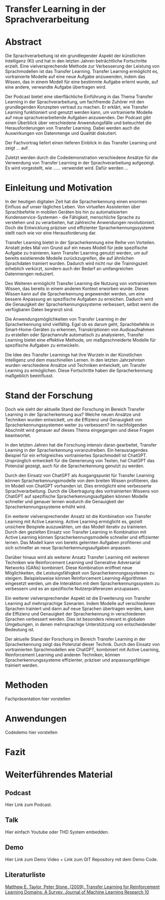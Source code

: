 # Transfer Learning in der Sprachverarbeitung
# Abstract
Die Sprachverarbeitung ist ein grundlegender Aspekt der künstlichen Intelligenz (KI) und hat in den letzten Jahren beträchtliche Fortschritte erzielt. Eine vielversprechende Methode zur Verbesserung der Leistung von Sprachmodellen ist das Transfer Learning. Transfer Learning ermöglicht es, vortrainierte Modelle auf eine neue Aufgabe anzuwenden, indem das Wissen, das in einem Modell für eine bestimmte Aufgabe erlernt wurde, auf eine andere, verwandte Aufgabe übertragen wird.

Der Podcast bietet eine oberflächliche Einführung in das Thema Transfer Learning in der Sprachverarbeitung, um fachfremde Zuhörer mit den grundlegenden Konzepten vertraut zu machen. Er erklärt, wie Transfer Learning funktioniert und genutzt werden kann, um vortrainierte Modelle auf neue sprachverarbeitende Aufgaben anzuwenden. Der Podcast gibt einen Überblick über verschiedene Anwendungsfälle und beleuchtet die Herausforderungen von Transfer Learning. Dabei werden auch die Auswirkungen von Datenmenge und Qualität  diskutiert.

Der Fachvortrag liefert einen tieferen Einblick in das Transfer Learning und zeigt ... auf.

Zuletzt werden durch die Codedemonstration verschiedene Ansätze für die Verwendung von Transfer Learning in der Sprachverarbeitung aufgezeigt. Es wird vorgestellt, wie ...... verwendet wird. Dafür werden ... 

# Einleitung und Motivation
In der heutigen digitalen Zeit hat die Spracherkennung einen enormen Einfluss auf unser tägliches Leben. Von virtuellen Assistenten über Sprachbefehle in mobilen Geräten bis hin zu automatisierten Kundenservice-Systemen - die Fähigkeit, menschliche Sprache zu verstehen und zu verarbeiten, hat zahlreiche Anwendungen revolutioniert. Doch die Entwicklung präziser und effizienter Spracherkennungssysteme stellt nach wie vor eine Herausforderung dar.

Transfer Learning bietet in der Spracherkennung eine Reihe von Vorteilen. Anstatt jedes Mal von Grund auf ein neues Modell für jede spezifische Aufgabe zu trainieren, kann Transfer Learning genutzt werden, um auf bereits existierende Modelle zurückzugreifen, die auf ähnlichen Sprachdaten trainiert wurden. Dadurch wird nicht nur die Trainingszeit erheblich verkürzt, sondern auch der Bedarf an umfangreichen Datenmengen reduziert.

Des Weiteren ermöglicht Transfer Learning die Nutzung von vortrainiertem Wissen, das bereits in einem anderen Kontext erworben wurde. Dieses Wissen kann auf die Spracherkennung angewendet werden, um eine bessere Anpassung an spezifische Aufgaben zu erreichen. Dadurch wird die Genauigkeit der Spracherkennungssysteme verbessert, selbst wenn die verfügbaren Daten begrenzt sind.

Die Anwendungsmöglichkeiten von Transfer Learning in der Spracherkennung sind vielfältig. Egal ob es darum geht, Sprachbefehle in Smart-Home-Geräten zu erkennen, Transkriptionen von Audioaufnahmen zu erstellen oder Sprachanrufe automatisch zu analysieren, Transfer Learning bietet eine effektive Methode, um maßgeschneiderte Modelle für spezifische Aufgaben zu entwickeln.

Die Idee des Transfer Learnings hat ihre Wurzeln in der Künstlichen Intelligenz und dem maschinellen Lernen. In den letzten Jahrzehnten wurden verschiedene Ansätze und Techniken entwickelt, um Transfer Learning zu ermöglichen. Diese Fortschritte haben die Spracherkennung maßgeblich beeinflusst.

# Stand der Forschung
Doch wie sieht der aktuelle Stand der Forschung im Bereich Transfer Learning in der Spracherkennung aus? Welche neuen Ansätze und Techniken wurden entwickelt, um die Effizienz und Genauigkeit von Spracherkennungssystemen weiter zu verbessern? Im nachfolgenden Abschnitt wird genauer auf dieses Thema eingegangen und diese Fragen beantwortet.

In den letzten Jahren hat die Forschung intensiv daran gearbeitet, Transfer Learning in der Spracherkennung voranzutreiben. Ein herausragendes Beispiel für ein erfolgreiches vortrainiertes Sprachmodell ist ChatGPT. Ursprünglich entwickelt für die Generierung von Texten, hat ChatGPT das Potenzial gezeigt, auch für die Spracherkennung genutzt zu werden.

Durch den Einsatz von ChatGPT als Ausgangspunkt für Transfer Learning können Spracherkennungsmodelle von dem breiten Wissen profitieren, das im Modell von ChatGPT vorhanden ist. Dies ermöglicht eine verbesserte Sprachverarbeitung. Durch die Übertragung des vortrainierten Wissens von ChatGPT auf spezifische Spracherkennungsaufgaben können Modelle schneller und genauer lernen wodurch die Genauigkeit der Spracherkennungssysteme erhöht wird.

Ein weiterer vielversprechender Ansatz ist die Kombination von Transfer Learning mit Active Learning. Active Learning ermöglicht es, gezielt unsichere Beispiele auszuwählen, um das Modell iterativ zu trainieren. Durch den gezielten Einsatz von Transfer Learning in Kombination mit Active Learning können Spracherkennungsmodelle schneller und effizienter lernen. Das Modell kann von bereits gelernten Aufgaben profitieren und sich schneller an neue Spracherkennungsaufgaben anpassen.

Darüber hinaus wird als weiterer Ansatz Transfer Learning mit weiteren Techniken wie Reinforcement Learning und Generative Adversarial Networks (GANs) kombiniert. Diese Kombination eröffnet neue Möglichkeiten, die Leistungsfähigkeit von Spracherkennungssystemen zu steigern. Beispielsweise können Reinforcement Learning-Algorithmen eingesetzt werden, um die Interaktion mit dem Spracherkennungssystem zu verbessern und es an spezifische Nutzerpräferenzen anzupassen.

Ein weiterer vielversprechender Aspekt ist die Erweiterung von Transfer Learning auf mehrsprachige Szenarien. Indem Modelle auf verschiedenen Sprachen trainiert und dann auf neue Sprachen übertragen werden, kann die Effizienz und Genauigkeit der Spracherkennung in verschiedenen Sprachen verbessert werden. Dies ist besonders relevant in globalen Umgebungen, in denen mehrsprachige Unterstützung von entscheidender Bedeutung ist.

Der aktuelle Stand der Forschung im Bereich Transfer Learning in der Spracherkennung zeigt das Potenzial dieser Technik. Durch den Einsatz von vortrainierten Sprachmodellen wie ChatGPT, kombiniert mit Active Learning, Reinforcement Learning und anderen Techniken, können Spracherkennungssysteme effizienter, präziser und anpassungsfähiger trainiert werden.

# Methoden
Fachpräsentation hier vorstellen

# Anwendungen
Codedemo hier vorstellen

# Fazit


# Weiterführendes Material

## Podcast
Hier Link zum Podcast.

## Talk
Hier einfach Youtube oder THD System embedden.

## Demo
Hier Link zum Demo Video + Link zum GIT Repository mit dem Demo Code.

## Literaturliste
[Matthew E. Taylor, Peter Stone. (2009). Transfer Learning for Reinforcement Learning Domains: A Survey. Journal of Machine Learning Research 10](https://www.jmlr.org/papers/volume10/taylor09a/taylor09a.pdf?ref=https://codemonkey.link)
